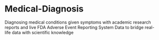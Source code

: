 # Medical-Diagnosis
Diagnosing medical conditions given symptoms with academic research reports and live FDA Adverse Event Reporting System Data to bridge real-life data with scientific knowledge
